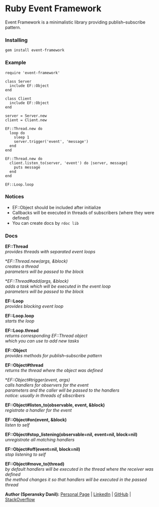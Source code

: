 # Ruby Event Framework

Event Framework is a minimalistic library providing publish–subscribe pattern.

### Installing

    gem install event-framework

### Example

    require 'event-framework'

    class Server
      include EF::Object
    end

    class Client
      include EF::Object
    end

    server = Server.new
    client = Client.new

    EF::Thread.new do
      loop do
        sleep 1
        server.trigger('event', 'message')
      end
    end

    EF::Thread.new do
      client.listen_to(server, 'event') do |server, message|
        puts message
      end
    end

    EF::Loop.loop

### Notices

* EF::Object should be included after initialize
* Callbacks will be executed in threads of subscribers (where they were defined)
* You can create docs by `rdoc lib`

### Docs

**EF::Thread**  
*provides threads with separated event loops*

**EF::Thread.new(*args, &block)**  
*creates a thread  
parameters will be passed to the block*

**EF::Thread#add(*args, &block)**  
*adds a task which will be executed in the event loop  
parameters will be passed to the block*

**EF::Loop**  
*provides blocking event loop*

**EF::Loop.loop**  
*starts the loop*

**EF::Loop.thread**  
*returns corresponding EF::Thread object  
which you can use to add new tasks*

**EF::Object**  
*provides methods for publish–subscribe pattern*

**EF::Object#thread**  
*returns the thread where the object was defined*

**EF::Object#trigger(event, *args)**  
*calls handlers for observers for the event  
parameters and the caller will be passed to the handlers  
notice: usually in threads of sibscribers*

**EF::Object#listen_to(observable, event, &block)**  
*registrate a handler for the event*

**EF::Object#on(event, &block)**  
*listen to self*

**EF::Object#stop_listening(observable=nil, event=nil, block=nil)**  
*unregistrate all matching handlers*

**EF::Object#off(event=nil, block=nil)**  
*stop listening to self*

**EF::Object#move_to(thread)**  
*by default handlers will be executed in the thread where the receiver was defined  
the method changes it so that handlers will be executed in the passed thread*

**Author (Speransky Danil):**
[Personal Page](http://dsperansky.info) |
[LinkedIn](http://ru.linkedin.com/in/speranskydanil/en) |
[GitHub](https://github.com/speranskydanil?tab=repositories) |
[StackOverflow](http://stackoverflow.com/users/1550807/speransky-danil)

